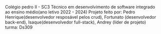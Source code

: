 Colégio pedro II - SC3
Técnico em desenvolvimento de software integrado ao ensino médio(ano letivo 2022 - 2024) 
Projeto feito por: Pedro Henrique(desenvolvedor resposável pelos crud), Fortunato (desenvolvedor back-end), Isaque(desenvolvedor full-stack),
Andrey (líder de projeto)
turma: Ds309
